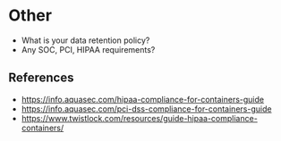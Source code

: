 # Other

* What is your data retention policy?
* Any SOC, PCI, HIPAA requirements?

## References

* <https://info.aquasec.com/hipaa-compliance-for-containers-guide>
* <https://info.aquasec.com/pci-dss-compliance-for-containers-guide>
* <https://www.twistlock.com/resources/guide-hipaa-compliance-containers/>